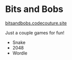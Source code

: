 # Bits and Bobs

[bitsandbobs.codecouture.site](http://bitsandbobs.codecouture.site/)

Just a couple games for fun!

- Snake
- 2048
- Wordle
